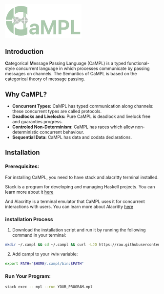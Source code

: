 <img src="./LOGO2232-w-text.png" alt="campl logo" width="250"/>

## Introduction
**Ca**tegorical **M**essage **P**assing **L**anguage (CaMPL) is a typed functional-style concurrent language in which processes
communicate by passing messages on channels.
The Semantics of CaMPL is based on the categorical theory of message
passing.

## Why CaMPL?
* **Concurrent Types:** CaMPL has typed communication along channels: these concurrent types are called protocols.
* **Deadlocks and Livelocks:** Pure CaMPL is deadlock and livelock free and guaranties progress.
* **Controled Non-Determinism:** CaMPL has races which allow non-deterministic concurrent behaviour.
* **Sequential Data:** CaMPL has data and codata declarations.
## Installation

### Prerequisites:

For installing CaMPL, you need to have stack and alacritty terminal installed.

Stack is a program for developing and managing Haskell projects. You
can learn more about it [here](https://docs.haskellstack.org/en/stable/)

And Alacritty is a terminal emulator that CaMPL uses it for concurrent
interactions with users. You can learn more about Alacritty [here](https://alacritty.org/)

### installation Process

1. Download the installation script and run it by running the following command in your terminal:

```sh
mkdir ~/.campl && cd ~/.campl && curl -LJO https://raw.githubusercontent.com/campl-ucalgary/campl/main/install && chmod +x install && ./install
```

2. Add campl to your `PATH` variable:

```sh
export PATH="$HOME/.campl/bin:$PATH"
```
### Run Your Program:
```sh
stack exec -- mpl --run YOUR_PROGRAM.mpl
```